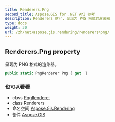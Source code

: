 ```yaml
---
title: Renderers.Png
second_title: Aspose.GIS for .NET API 参考
description: Renderers 财产. 呈现为 PNG 格式的渲染器
type: docs
weight: 30
url: /zh/net/aspose.gis.rendering/renderers/png/
---
```

## Renderers.Png property

呈现为 PNG 格式的渲染器。

```csharp
public static PngRenderer Png { get; }
```

### 也可以看看

* class [PngRenderer](../../../aspose.gis.rendering.formats.png/pngrenderer/)
* class [Renderers](../)
* 命名空间 [Aspose.Gis.Rendering](../../renderers/)
* 部件 [Aspose.GIS](../../../)


